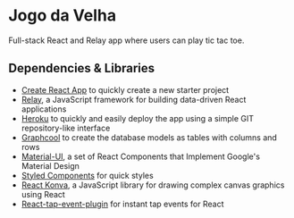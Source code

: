 # Jogo da Velha

Full-stack React and Relay app where users can play tic tac toe.

## Dependencies & Libraries

* [Create React App](https://github.com/facebookincubator/create-react-app) to quickly create a new starter project
* [Relay](https://facebook.github.io/relay/), a JavaScript framework for building data-driven React applications
* [Heroku](https://devcenter.heroku.com) to quickly and easily deploy the app using a simple GIT repository-like interface
* [Graphcool](https://www.graph.cool) to create the database models as tables with columns and rows
* [Material-UI](http://www.material-ui.com), a set of React Components that Implement Google's Material Design
* [Styled Components](https://www.styled-components.com) for quick styles
* [React Konva](https://github.com/lavrton/react-konva), a JavaScript library for drawing complex canvas graphics using React
* [React-tap-event-plugin](https://github.com/zilverline/react-tap-event-plugin) for instant tap events for React
